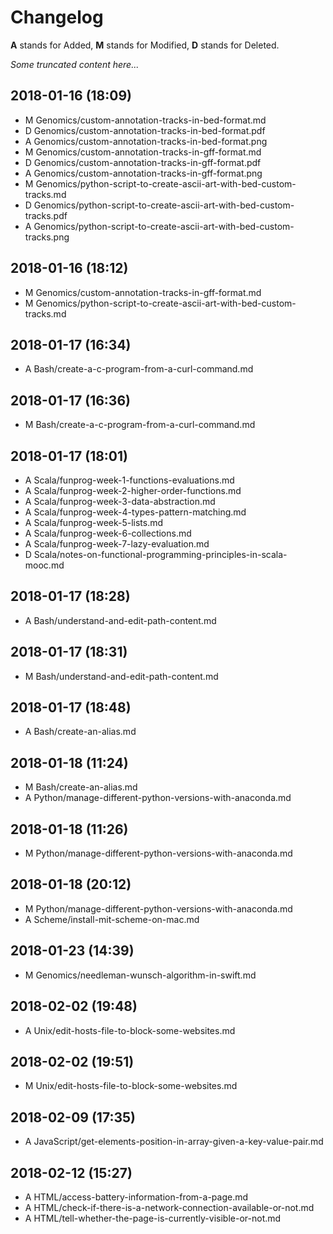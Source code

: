 # Changelog

__A__ stands for Added, __M__ stands for Modified, __D__ stands for Deleted.

_Some truncated content here..._

## 2018-01-16 (18:09)
* M  Genomics/custom-annotation-tracks-in-bed-format.md
* D  Genomics/custom-annotation-tracks-in-bed-format.pdf
* A  Genomics/custom-annotation-tracks-in-bed-format.png
* M  Genomics/custom-annotation-tracks-in-gff-format.md
* D  Genomics/custom-annotation-tracks-in-gff-format.pdf
* A  Genomics/custom-annotation-tracks-in-gff-format.png
* M  Genomics/python-script-to-create-ascii-art-with-bed-custom-tracks.md
* D  Genomics/python-script-to-create-ascii-art-with-bed-custom-tracks.pdf
* A  Genomics/python-script-to-create-ascii-art-with-bed-custom-tracks.png

## 2018-01-16 (18:12)
* M  Genomics/custom-annotation-tracks-in-gff-format.md
* M  Genomics/python-script-to-create-ascii-art-with-bed-custom-tracks.md

## 2018-01-17 (16:34)
* A  Bash/create-a-c-program-from-a-curl-command.md

## 2018-01-17 (16:36)
* M  Bash/create-a-c-program-from-a-curl-command.md

## 2018-01-17 (18:01)
* A  Scala/funprog-week-1-functions-evaluations.md
* A  Scala/funprog-week-2-higher-order-functions.md
* A  Scala/funprog-week-3-data-abstraction.md
* A  Scala/funprog-week-4-types-pattern-matching.md
* A  Scala/funprog-week-5-lists.md
* A  Scala/funprog-week-6-collections.md
* A  Scala/funprog-week-7-lazy-evaluation.md
* D  Scala/notes-on-functional-programming-principles-in-scala-mooc.md

## 2018-01-17 (18:28)
* A  Bash/understand-and-edit-path-content.md

## 2018-01-17 (18:31)
* M  Bash/understand-and-edit-path-content.md

## 2018-01-17 (18:48)
* A  Bash/create-an-alias.md

## 2018-01-18 (11:24)
* M  Bash/create-an-alias.md
* A  Python/manage-different-python-versions-with-anaconda.md

## 2018-01-18 (11:26)
* M  Python/manage-different-python-versions-with-anaconda.md

## 2018-01-18 (20:12)
* M  Python/manage-different-python-versions-with-anaconda.md
* A  Scheme/install-mit-scheme-on-mac.md

## 2018-01-23 (14:39)
* M  Genomics/needleman-wunsch-algorithm-in-swift.md

## 2018-02-02 (19:48)
* A  Unix/edit-hosts-file-to-block-some-websites.md

## 2018-02-02 (19:51)
* M  Unix/edit-hosts-file-to-block-some-websites.md

## 2018-02-09 (17:35)
* A  JavaScript/get-elements-position-in-array-given-a-key-value-pair.md

## 2018-02-12 (15:27)
* A  HTML/access-battery-information-from-a-page.md
* A  HTML/check-if-there-is-a-network-connection-available-or-not.md
* A  HTML/tell-whether-the-page-is-currently-visible-or-not.md

